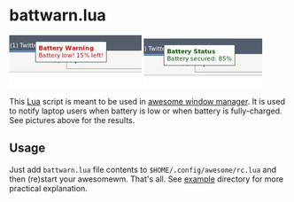 # battwarn.lua

![Battery warning result](battery-warning-result--low.jpg)
![Battery warning result](battery-warning-result--ok.jpg)

This [Lua](https://www.lua.org) script is meant to be used in [awesome window manager](https://awesomewm.org). It is used to notify laptop users when battery is low or when battery is fully-charged. See pictures above for the results. 

## Usage

Just add `battwarn.lua` file contents to `$HOME/.config/awesome/rc.lua` and then (re)start your
awesomewm. That's all. See [example](example/) directory for more practical explanation.

